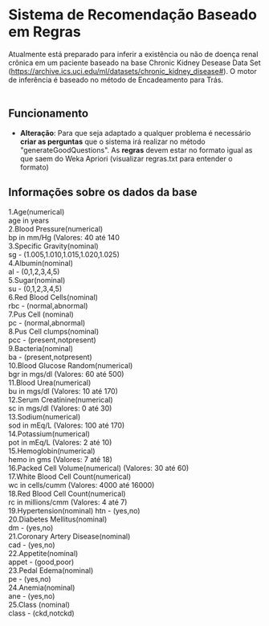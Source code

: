 # Sistema de Recomendação Baseado em Regras
Atualmente está preparado para inferir a existência ou não de doença renal crônica em um paciente baseado na base Chronic Kidney Desease Data Set (https://archive.ics.uci.edu/ml/datasets/chronic_kidney_disease#).
O motor de inferência é baseado no método de Encadeamento para Trás.<br/><br/>
## Funcionamento
- <b>Alteração</b>: Para que seja adaptado a qualquer problema é necessário <b>criar as perguntas</b> que o sistema irá realizar no método "generateGoodQuestions". As <b>regras</b> devem estar no formato igual as que saem do Weka Apriori (visualizar regras.txt para entender o formato)<br/>
## Informações sobre os dados da base
1.Age(numerical)<br/>
age in years<br/>
2.Blood Pressure(numerical)<br/>
bp in mm/Hg  (Valores: 40 até 140<br/>
3.Specific Gravity(nominal)<br/>
sg - (1.005,1.010,1.015,1.020,1.025)<br/>
4.Albumin(nominal)<br/>
al - (0,1,2,3,4,5)<br/>
5.Sugar(nominal)<br/>
su - (0,1,2,3,4,5)<br/>
6.Red Blood Cells(nominal)<br/>
rbc - (normal,abnormal)<br/>
7.Pus Cell (nominal)<br/>
pc - (normal,abnormal)<br/>
8.Pus Cell clumps(nominal)<br/>
pcc - (present,notpresent)<br/>
9.Bacteria(nominal)<br/>
ba - (present,notpresent)<br/>
10.Blood Glucose Random(numerical)<br/>
bgr in mgs/dl (Valores: 60 até 500)<br/>
11.Blood Urea(numerical)<br/>
bu in mgs/dl  (Valores: 10 até 170)<br/>
12.Serum Creatinine(numerical)<br/>
sc in mgs/dl (Valores: 0 até 30)<br/>
13.Sodium(numerical)<br/>
sod in mEq/L (Valores: 100 até 170)<br/>
14.Potassium(numerical)<br/>
pot in mEq/L (Valores: 2 até 10)<br/>
15.Hemoglobin(numerical)<br/>
hemo in gms (Valores: 7 até 18)<br/>
16.Packed Cell Volume(numerical) (Valores: 30 até 60)<br/>
17.White Blood Cell Count(numerical)<br/>
wc in cells/cumm (Valores: 4000 até 16000)<br/>
18.Red Blood Cell Count(numerical)<br/>
rc in millions/cmm (Valores: 4 até 
7)<br/>
19.Hypertension(nominal)
htn - (yes,no)<br/>
20.Diabetes Mellitus(nominal)<br/>
dm - (yes,no)<br/>
21.Coronary Artery Disease(nominal)<br/>
cad - (yes,no)<br/>
22.Appetite(nominal)<br/>
appet - (good,poor)<br/>
23.Pedal Edema(nominal)<br/>
pe - (yes,no)<br/>
24.Anemia(nominal)<br/>
ane - (yes,no)<br/>
25.Class (nominal)<br/>
class - (ckd,notckd)<br/>

